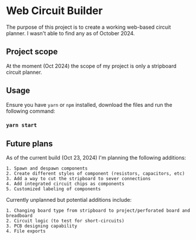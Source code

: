 # Web Circuit Builder

The purpose of this project is to create a working web-based circuit planner. I wasn't able to find any as of October 2024.

## Project scope

At the moment (Oct 2024) the scope of my project is only a stripboard circuit planner. 

## Usage

Ensure you have `yarn` or `npm` installed, download the files and run the following command:

### ```yarn start```

## Future plans

As of the current build (Oct 23, 2024) I'm planning the following additions:

    1. Spawn and despawn components
    2. Create different styles of component (resistors, capacitors, etc)
    3. Add a way to cut the stripboard to sever connections
    4. Add integrated circuit chips as components
    5. Customized labeling of components

Currently unplanned but potential additions include:

    1. Changing board type from stripboard to project/perforated board and breadboard
    2. Circuit logic (to test for short-circuits)
    3. PCB designing capability
    4. File exports